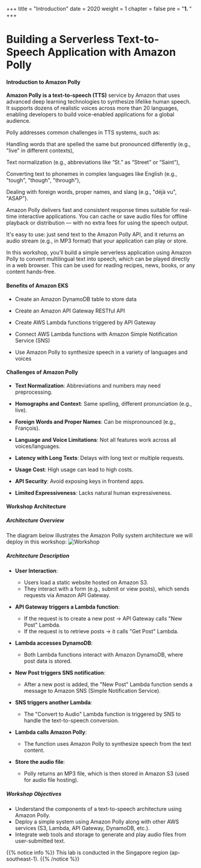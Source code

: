 +++
title = "Introduction"
date = 2020
weight = 1
chapter = false
pre = "<b>1. </b>"
+++

#  Building a Serverless Text-to-Speech Application with Amazon Polly

#### Introduction to Amazon Polly

**Amazon Polly is a text-to-speech (TTS)** service by Amazon that uses advanced deep learning technologies to synthesize lifelike human speech. It supports dozens of realistic voices across more than 20 languages, enabling developers to build voice-enabled applications for a global audience.

Polly addresses common challenges in TTS systems, such as:

Handling words that are spelled the same but pronounced differently (e.g., "live" in different contexts),

Text normalization (e.g., abbreviations like “St.” as “Street” or “Saint”),

Converting text to phonemes in complex languages like English (e.g., "tough", "though", "through"),

Dealing with foreign words, proper names, and slang (e.g., "déjà vu", "ASAP").

Amazon Polly delivers fast and consistent response times suitable for real-time interactive applications. You can cache or save audio files for offline playback or distribution — with no extra fees for using the speech output.

It's easy to use: just send text to the Amazon Polly API, and it returns an audio stream (e.g., in MP3 format) that your application can play or store.

In this workshop, you’ll build a simple serverless application using Amazon Polly to convert multilingual text into speech, which can be played directly in a web browser. This can be used for reading recipes, news, books, or any content hands-free.

#### Benefits of Amazon EKS

- Create an Amazon DynamoDB table to store data

- Create an Amazon API Gateway RESTful API

- Create AWS Lambda functions triggered by API Gateway

- Connect AWS Lambda functions with Amazon Simple Notification Service (SNS)

- Use Amazon Polly to synthesize speech in a variety of languages and voices

#### Challenges of Amazon Polly

- **Text Normalization**: Abbreviations and numbers may need preprocessing.

- **Homographs and Context**: Same spelling, different pronunciation (e.g., live).

- **Foreign Words and Proper Names**: Can be mispronounced (e.g., François).

- **Language and Voice Limitations**: Not all features work across all voices/languages.

- **Latency with Long Texts**: Delays with long text or multiple requests.

- **Usage Cost**: High usage can lead to high costs.

- **API Security**: Avoid exposing keys in frontend apps.

- **Limited Expressiveness**: Lacks natural human expressiveness.



#### Workshop Architecture

##### Architecture Overview

The diagram below illustrates the Amazon Polly system architecture we will deploy in this workshop:
![Workshop](../images/Diagramworkshop.png)

##### Architecture Description

- **User Interaction**:

  - Users load a static website hosted on Amazon S3.
  - They interact with a form (e.g., submit or view posts), which sends requests via Amazon API Gateway.

- **API Gateway triggers a Lambda function**:

  - If the request is to create a new post → API Gateway calls "New Post" Lambda.
  - If the request is to retrieve posts → it calls "Get Post" Lambda.


- **Lambda accesses DynamoDB**:

  - Both Lambda functions interact with Amazon DynamoDB, where post data is stored.


- **New Post triggers SNS notification**:

  - After a new post is added, the "New Post" Lambda function sends a message to Amazon SNS (Simple Notification Service).

- **SNS triggers another Lambda**:

  - The "Convert to Audio" Lambda function is triggered by SNS to handle the text-to-speech conversion.

- **Lambda calls Amazon Polly**:

  - The function uses Amazon Polly to synthesize speech from the text content.


- **Store the audio file**:

  - Polly returns an MP3 file, which is then stored in Amazon S3 (used for audio file hosting).



##### Workshop Objectives

- Understand the components of a text-to-speech architecture using Amazon Polly.
- Deploy a simple system using Amazon Polly along with other AWS services (S3, Lambda, API Gateway, DynamoDB, etc.).
- Integrate web tools and storage to generate and play audio files from user-submitted text.

{{% notice info %}}
This lab is conducted in the Singapore region (ap-southeast-1).
{{% /notice %}}

